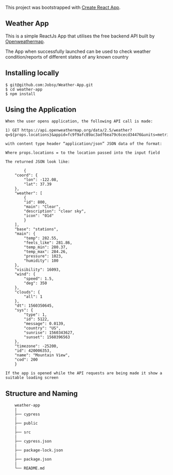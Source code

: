 This project was bootstrapped with [Create React App](https://github.com/facebook/create-react-app).

## Weather App

This is a simple ReactJs App that utilises the free backend API built by [Openweathermap](https://openweathermap.org/).

The App when successfully launched can be used to check weather condition/reports of different states of any known country

## Installing locally

    $ git@github.com:Jobsy/Weather-App.git
    $ cd weather-app
    $ npm install

## Using the Application

    When the user opens application, the following API call is made:

    1) GET https://api.openweathermap.org/data/2.5/weather?q=${props.locations}&appid=fc9f9afc89ac3adf6ea79c6cecd34476&units=metric

    with content type header “application/json” JSON data of the format:

    Where props.locations = to the location passed into the input field

    The returned JSON look like:

            {
        "coord": {
            "lon": -122.08,
            "lat": 37.39
        },
        "weather": [
            {
            "id": 800,
            "main": "Clear",
            "description": "clear sky",
            "icon": "01d"
            }
        ],
        "base": "stations",
        "main": {
            "temp": 282.55,
            "feels_like": 281.86,
            "temp_min": 280.37,
            "temp_max": 284.26,
            "pressure": 1023,
            "humidity": 100
        },
        "visibility": 16093,
        "wind": {
            "speed": 1.5,
            "deg": 350
        },
        "clouds": {
            "all": 1
        },
        "dt": 1560350645,
        "sys": {
            "type": 1,
            "id": 5122,
            "message": 0.0139,
            "country": "US",
            "sunrise": 1560343627,
            "sunset": 1560396563
        },
        "timezone": -25200,
        "id": 420006353,
        "name": "Mountain View",
        "cod": 200
        }

    If the app is opened while the API requests are being made it show a suitable loading screen

## Structure and Naming

```
    weather-app
    |
    ├── cypress
    |
    ├── public
    |
    ├── src
    |
    ├── cypress.json
    |
    ├── package-lock.json
    |
    ├── package.json
    |
    └── README.md

```
